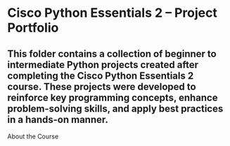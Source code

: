 # Cisco Python Essentials 2 – Project Portfolio

## This folder contains a collection of beginner to intermediate Python projects created after completing the Cisco Python Essentials 2 course. These projects were developed to reinforce key programming concepts, enhance problem-solving skills, and apply best practices in a hands-on manner.
About the Course

